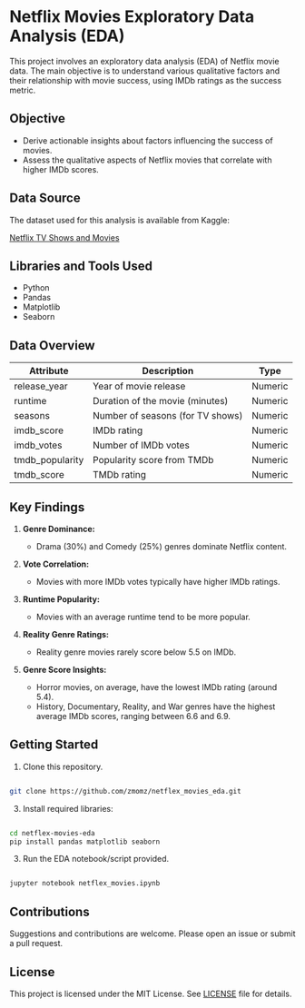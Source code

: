# Netflix Movies Exploratory Data Analysis (EDA)

This project involves an exploratory data analysis (EDA) of Netflix movie data. The main objective is to understand various qualitative factors and their relationship with movie success, using IMDb ratings as the success metric.

## Objective

- Derive actionable insights about factors influencing the success of movies.
- Assess the qualitative aspects of Netflix movies that correlate with higher IMDb scores.

## Data Source

The dataset used for this analysis is available from Kaggle:

[Netflix TV Shows and Movies](https://www.kaggle.com/datasets/victorsoeiro/netflix-tv-shows-and-movies)

## Libraries and Tools Used

- Python
- Pandas
- Matplotlib
- Seaborn

## Data Overview

| Attribute         | Description                          | Type       |
|-------------------|--------------------------------------|------------|
| release_year      | Year of movie release                | Numeric    |
| runtime           | Duration of the movie (minutes)      | Numeric    |
| seasons           | Number of seasons (for TV shows)     | Numeric    |
| imdb_score        | IMDb rating                          | Numeric    |
| imdb_votes        | Number of IMDb votes                 | Numeric    |
| tmdb_popularity   | Popularity score from TMDb           | Numeric    |
| tmdb_score        | TMDb rating                          | Numeric    |

## Key Findings

1. **Genre Dominance:**
   - Drama (30%) and Comedy (25%) genres dominate Netflix content.

2. **Vote Correlation:**
   - Movies with more IMDb votes typically have higher IMDb ratings.

3. **Runtime Popularity:**
   - Movies with an average runtime tend to be more popular.

4. **Reality Genre Ratings:**
   - Reality genre movies rarely score below 5.5 on IMDb.

5. **Genre Score Insights:**
   - Horror movies, on average, have the lowest IMDb rating (around 5.4).
   - History, Documentary, Reality, and War genres have the highest average IMDb scores, ranging between 6.6 and 6.9.

## Getting Started

1. Clone this repository.
   
```bash

git clone https://github.com/zmomz/netflex_movies_eda.git
```
   
3. Install required libraries:

```bash

cd netflex-movies-eda
pip install pandas matplotlib seaborn
```

3. Run the EDA notebook/script provided.
```bash

jupyter notebook netflex_movies.ipynb
```

## Contributions

Suggestions and contributions are welcome. Please open an issue or submit a pull request.

## License

This project is licensed under the MIT License. See [LICENSE](LICENSE) file for details.

